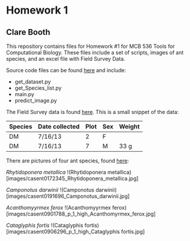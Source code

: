 # Homework 1
## Clare Booth

This repository contains files for Homework #1 for MCB 536 Tools for Computational Biology. These files include a set of scripts, images of ant species, and an excel file with Field Survey Data.

Source code files can be found [here](source_code) and include:
- get_dataset.py
- get_Species_list.py
- main.py
- predict_image.py

The Field Survey data is found [here](data/Survey_Data.xlsx). This is a small snippet of the data:

| Species | Date collected | Plot | Sex | Weight |
| ---- | ---- | ---- | ---- | ---- |
| DM | 7/16/13 | 2 | F | |
| DM | 7/16/13 | 7 | M | 33 g |

There are pictures of four ant species, found [here](images):

*Rhytidoponera metallica*
!(Rhytidoponera metallica)[images/casent0172345_Rhytidoponera_metallica.jpg]

*Camponotus darwinii*
!(Camponotus darwinii)[images/casent0191696_Camponotus_darwinii.jpg]

*Acanthomyyrmex ferox*
!(Acanthomyyrmex ferox)[images/casent0901788_p_1_high_Acanthomyrmex_ferox.jpg]

*Cataglyphis fortis*
!(Cataglyphis fortis)[images/casent0906296_p_1_high_Cataglyphis fortis.jpg]




